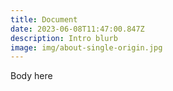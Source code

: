 ```yaml
---
title: Document
date: 2023-06-08T11:47:00.847Z
description: Intro blurb
image: img/about-single-origin.jpg
---
```

B﻿ody here
